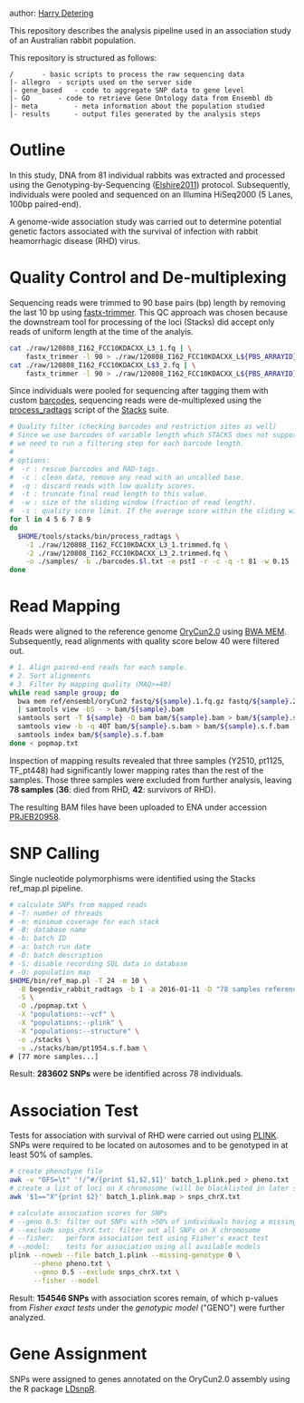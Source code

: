 author: [Harry Detering](mailto:harald.detering@gmail.com)

This repository describes the analysis pipeline used in an association study of an Australian rabbit population.

This repository is structured as follows:
```
/		- basic scripts to process the raw sequencing data
|- allegro	- scripts used on the server side
|- gene_based	- code to aggregate SNP data to gene level
|- GO		- code to retrieve Gene Ontology data from Ensembl db
|- meta         - meta information about the population studied
|- results      - output files generated by the analysis steps
```

# Outline

In this study, DNA from 81 individual rabbits was extracted and processed using the Genotyping-by-Sequencing ([Elshire2011][1]) protocol. Subsequently, individuals were pooled and sequenced on an Illumina HiSeq2000 (5 Lanes, 100bp paired-end).

A genome-wide association study was carried out to determine potential genetic factors associated with the survival of infection with rabbit heamorrhagic disease (RHD) virus.

# Quality Control and De-multiplexing

Sequencing reads were trimmed to 90 base pairs (bp) length by removing the last 10 bp using [fastx-trimmer](http://hannonlab.cshl.edu/fastx_toolkit/). This QC approach was chosen because the downstream tool for processing of the loci (Stacks) did accept only reads of uniform length at the time of the analyis.

```bash
cat ./raw/120808_I162_FCC10KDACXX_L3_1.fq | \
    fastx_trimmer -l 90 > ./raw/120808_I162_FCC10KDACXX_L${PBS_ARRAYID}_1.trimmed.fq
cat ./raw/120808_I162_FCC10KDACXX_L$3_2.fq | \
    fastx_trimmer -l 90 > ./raw/120808_I162_FCC10KDACXX_L${PBS_ARRAYID}_2.trimmed.fq
```

Since individuals were pooled for sequencing after tagging them with custom [barcodes](meta/samples_lib_barcode.csv), sequencing reads were de-multiplexed using the [process_radtags](http://catchenlab.life.illinois.edu/stacks/comp/process_radtags.php) script of the [Stacks](http://catchenlab.life.illinois.edu/stacks/) suite.

```bash
# Quality filter (checking barcodes and restriction sites as well)
# Since we use barcodes of variable length which STACKS does not support
# we need to run a filtering step for each barcode length.
#
# options:
#  -r : rescue barcodes and RAD-tags.
#  -c : clean data, remove any read with an uncalled base.
#  -q : discard reads with low quality scores.
#  -t : truncate final read length to this value.
#  -w : size of the sliding window (fraction of read length).
#  -s : quality score limit. If the average score within the sliding window drops below this value, the read is discarded.
for l in 4 5 6 7 8 9
do
  $HOME/tools/stacks/bin/process_radtags \
    -1 ./raw/120808_I162_FCC10KDACXX_L3_1.trimmed.fq \
    -2 ./raw/120808_I162_FCC10KDACXX_L3_2.trimmed.fq \
    -o ./samples/ -b ./barcodes.$l.txt -e pstI -r -c -q -t 81 -w 0.15 -s 20
done
```

# Read Mapping

Reads were aligned to the reference genome [OryCun2.0](http://www.ensembl.org/Oryctolagus_cuniculus/Info/Index) using [BWA MEM](https://github.com/lh3/bwa). Subsequently, read alignments with quality score below 40 were filtered out.

```bash
# 1. Align paired-end reads for each sample.
# 2. Sort alignments
# 3. Filter by mapping quality (MAQ>=40)
while read sample group; do
  bwa mem ref/ensembl/oryCun2 fastq/${sample}.1.fq.gz fastq/${sample}.2.fq.gz \
  | samtools view -bS - > bam/${sample}.bam
  samtools sort -T ${sample} -O bam bam/${sample}.bam > bam/${sample}.s.bam
  samtools view -b -q 40T bam/${sample}.s.bam > bam/${sample}.s.f.bam
  samtools index bam/${sample}.s.f.bam
done < popmap.txt
```

Inspection of mapping results revealed that three samples (Y2510, pt1125, TF_pt448) had significantly lower mapping rates than the rest of the samples. Those three samples were excluded from further analysis, leaving **78 samples** (**36**: died from RHD, **42**: survivors of RHD).

The resulting BAM files have been uploaded to ENA under accession [PRJEB20958](http://www.ebi.ac.uk/ena/data/view/PRJEB20958).

# SNP Calling

Single nucleotide polymorphisms were identified using the Stacks ref_map.pl pipeline.

```bash
# calculate SNPs from mapped reads
# -T: number of threads
# -m: minimum coverage for each stack
# -B: database name
# -b: batch ID
# -a: batch run date
# -D: batch description
# -S: disable recording SQL data in database
# -O: population map
$HOME/bin/ref_map.pl -T 24 -m 10 \
  -B begendiv_rabbit_radtags -b 1 -a 2016-01-11 -D "78 samples reference-aligned using BWA MEM" \
  -S \
  -O ./popmap.txt \
  -X "populations:--vcf" \
  -X "populations:--plink" \
  -X "populations:--structure" \
  -o ./stacks \
  -s ./stacks/bam/pt1954.s.f.bam \
# [77 more samples...]
```

Result: **283602 SNPs** were be identified across 78 individuals.

# Association Test

Tests for association with survival of RHD were carried out using [PLINK](http://zzz.bwh.harvard.edu/plink/). SNPs were required to be located on autosomes and to be genotyped in at least 50% of samples.

```bash
# create phenotype file
awk -v "OFS=\t" '!/^#/{print $1,$2,$1}' batch_1.plink.ped > pheno.txt
# create a list of loci on X chromosome (will be blacklisted in later steps)
awk '$1=="X"{print $2}' batch_1.plink.map > snps_chrX.txt

# calculate association scores for SNPs
# --geno 0.5: filter out SNPs with >50% of individuals having a missing genotype
# --exclude snps_chrX.txt: filter out all SNPs on X chromosome
# --fisher:   perform association test using Fisher's exact test
# --model:    tests for association using all available models
plink --noweb --file batch_1.plink --missing-genotype 0 \
      --pheno pheno.txt \
      --geno 0.5 --exclude snps_chrX.txt \
      --fisher --model
```

Result: **154546 SNPs** with association scores remain, of which p-values from *Fisher exact tests* under the *genotypic model* ("GENO") were further analyzed.

# Gene Assignment

SNPs were assigned to genes annotated on the OryCun2.0 assembly using the R package [LDsnpR](http://services.cbu.uib.no/software/ldsnpr).

```r

```

[1]: https://doi.org/10.1371/journal.pone.0019379
